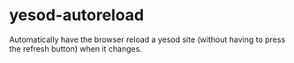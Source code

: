# yesod-autoreload

Automatically have the browser reload a yesod site (without having to press the refresh button) when it changes.

